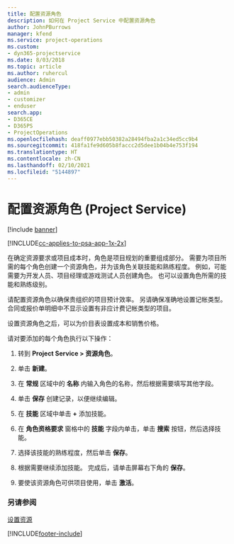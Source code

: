 ```yaml
---
title: 配置资源角色
description: 如何在 Project Service 中配置资源角色
author: JohnPBurrows
manager: kfend
ms.service: project-operations
ms.custom:
- dyn365-projectservice
ms.date: 8/03/2018
ms.topic: article
ms.author: ruhercul
audience: Admin
search.audienceType:
- admin
- customizer
- enduser
search.app:
- D365CE
- D365PS
- ProjectOperations
ms.openlocfilehash: deaff0977ebb50382a28494fba2a1c34ed5cc9b4
ms.sourcegitcommit: 418fa1fe9d605b8faccc2d5dee1b04b4e753f194
ms.translationtype: HT
ms.contentlocale: zh-CN
ms.lasthandoff: 02/10/2021
ms.locfileid: "5144897"
---
```

# <a name="configure-resource-roles-project-service"></a>配置资源角色 (Project Service)

[!include [banner](../includes/psa-now-project-operations.md)]

[!INCLUDE[cc-applies-to-psa-app-1x-2x](../includes/cc-applies-to-psa-app-1x-2x.md)]

在确定资源要求或项目成本时，角色是项目规划的重要组成部分。 需要为项目所需的每个角色创建一个资源角色，并为该角色关联技能和熟练程度。 例如，可能需要为开发人员、项目经理或游戏测试人员创建角色。 也可以设置角色所需的技能和熟练级别。  
  
 请配置资源角色以确保贵组织的项目预计效率。  另请确保准确地设置记帐类型。 合同或报价单明细中不显示设置有非应计费记帐类型的项目。  
  
 设置资源角色之后，可以为价目表设置成本和销售价格。  
  
 请对要添加的每个角色执行以下操作：  
  
1.  转到 **Project Service > 资源角色**。  
  
2.  单击 **新建**。  
  
3.  在 **常规** 区域中的 **名称** 内输入角色的名称，然后根据需要填写其他字段。  
  
4.  单击 **保存** 创建记录，以便继续编辑。  
  
5.  在 **技能** 区域中单击 **+** 添加技能。  
  
6.  在 **角色资格要求** 窗格中的 **技能** 字段内单击，单击 **搜索** 按钮，然后选择技能。  
  
7.  选择该技能的熟练程度，然后单击 **保存**。  
  
8.  根据需要继续添加技能。 完成后，请单击屏幕右下角的 **保存**。  
  
9. 要使该资源角色可供项目使用，单击 **激活**。  
  
### <a name="see-also"></a>另请参阅  
 [设置资源](../psa/set-up-resources.md)


[!INCLUDE[footer-include](../includes/footer-banner.md)]